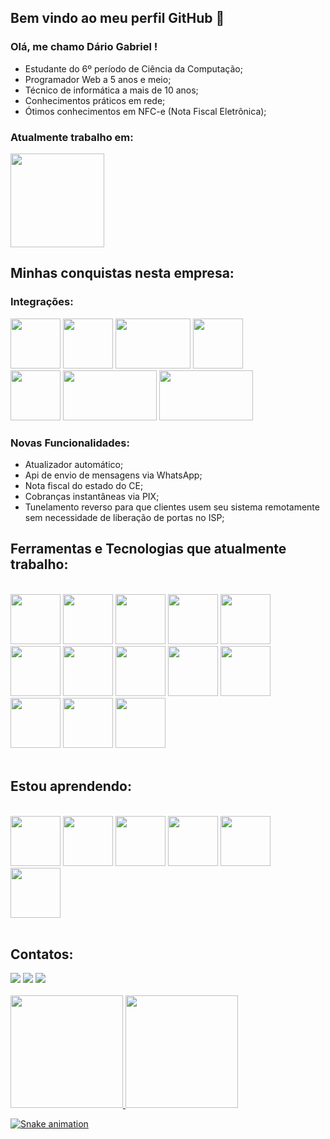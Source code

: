 ## Bem vindo ao meu perfil GitHub 👋

### Olá, me chamo Dário Gabriel ! 
- Estudante do 6º período de Ciência da Computação;
- Programador Web a 5 anos e meio;
- Técnico de informática a mais de 10 anos;
- Conhecimentos práticos em rede;
- Ótimos conhecimentos em NFC-e (Nota Fiscal Eletrônica);


### Atualmente trabalho em:
<div>
 <img src="https://scontent.fpll6-1.fna.fbcdn.net/v/t39.30808-6/299716710_474675844665885_7695301974900488864_n.png?_nc_cat=111&ccb=1-7&_nc_sid=09cbfe&_nc_eui2=AeE_QD0-1DXeZD6lbFTIArEpcrNGePrUmo1ys0Z4-tSajdQoNGgV67_VnwUrNs5Ba_uv0v1GsSGNtvubuBwMB427&_nc_ohc=zcgUWrDz584AX9B-XP3&_nc_ht=scontent.fpll6-1.fna&oh=00_AT9bZwMlb8s1-oiAUC07QZdqB9lFoKCLzNCoWSMzjT_DLA&oe=6325118F" width="150" height="150"/>
<div/> 

## Minhas conquistas nesta empresa:

### Integrações:
<div>
 <img src="https://play-lh.googleusercontent.com/1Y_VGOwYBFGY30KWxT4EpFkxkhr4VXAnMdPtbF56yUVpPkbSVV5mGdCvw1RI7aNX8Q" width="80" height="80"/>
 <img src="https://play-lh.googleusercontent.com/anN54MY8cskQHZuEcsLmvYmoXryZTy2-JZJ_G9miE-pFjJS0XG3vojkVxuxc6PnuCvk" width="80" height="80"/>
 <img src="https://starkbank.com/images/logo-rectangle.png" width="120" height="80"/>
 <img src="https://play-lh.googleusercontent.com/ReQEaxm44OuduIlJEVO_-xs9iZXSyRNdzGKrONYoLSgAdOzyhPKTb1xuuoPXK6tABm0" width="80" height="80"/>
 <br>
 <img src="https://assets.website-files.com/56c5b86020f9e0ef31f4cb85/608c133d3c24f6164ab41239_autor-omie.png" width="80" height="80"/>
 <img src="https://www.softwarebymaringa.com.br/associado/files/1583777131,66_logo_tecnospeed.png" width="150" height="80"/>
 <img src="https://banqi.com.br/assets/img/uploads/pix-logo.png" width="150" height="80"/>
<div/> 
  
### Novas Funcionalidades:
  - Atualizador automático;
  - Api de envio de mensagens via WhatsApp;
  - Nota fiscal do estado do CE;
  - Cobranças instantâneas via PIX;
  - Tunelamento reverso para que clientes usem seu sistema remotamente sem necessidade de liberação de portas no ISP;
  
## Ferramentas e Tecnologias que atualmente trabalho:
<br>
<div>
  <img src="https://cdn.jsdelivr.net/gh/devicons/devicon/icons/php/php-original.svg" width="80" height="80"/>
  <img src="https://cdn.jsdelivr.net/gh/devicons/devicon/icons/html5/html5-original-wordmark.svg" width="80" height="80"/>
  <img src="https://cdn.jsdelivr.net/gh/devicons/devicon/icons/css3/css3-original-wordmark.svg" width="80" height="80"/>
  <img src="https://cdn.jsdelivr.net/gh/devicons/devicon/icons/javascript/javascript-original.svg" width="80" height="80"/>
  <img src="https://cdn.jsdelivr.net/gh/devicons/devicon/icons/git/git-original.svg" width="80" height="80"/>
  <br>
  <img src="https://cdn.jsdelivr.net/gh/devicons/devicon/icons/jquery/jquery-original-wordmark.svg" width="80" height="80"/>
  <img src="https://cdn.jsdelivr.net/gh/devicons/devicon/icons/mysql/mysql-original-wordmark.svg" width="80" height="80"/>
  <img src="https://cdn.jsdelivr.net/gh/devicons/devicon/icons/codeigniter/codeigniter-plain-wordmark.svg" width="80" height="80"/>
  <img src="https://cdn.jsdelivr.net/gh/devicons/devicon/icons/linux/linux-original.svg" width="80" height="80"/>
  <img src="https://cdn.jsdelivr.net/gh/devicons/devicon/icons/yii/yii-original-wordmark.svg" width="80" height="80"/>
  <br>
  <img src="https://cdn.jsdelivr.net/gh/devicons/devicon/icons/apache/apache-original-wordmark.svg" width="80" height="80"/>
  <img src="https://cdn.jsdelivr.net/gh/devicons/devicon/icons/googlecloud/googlecloud-original-wordmark.svg" width="80" height="80"/>
 <img src="https://cdn.jsdelivr.net/gh/devicons/devicon/icons/vscode/vscode-original.svg" width="80" height="80"/>
<div/>
<br>
  
## Estou aprendendo:
<br>

<div>
  <img src="https://cdn.jsdelivr.net/gh/devicons/devicon/icons/nodejs/nodejs-original-wordmark.svg" width="80" height="80"/>
  <img src="https://cdn.jsdelivr.net/gh/devicons/devicon/icons/react/react-original-wordmark.svg" width="80" height="80"/>
  <img src="https://cdn.jsdelivr.net/gh/devicons/devicon/icons/vuejs/vuejs-original-wordmark.svg" width="80" height="80"/>
  <img src="https://cdn.jsdelivr.net/gh/devicons/devicon/icons/express/express-original-wordmark.svg" width="80" height="80"/>
  <img src="https://cdn.jsdelivr.net/gh/devicons/devicon/icons/postgresql/postgresql-original-wordmark.svg" width="80" height="80"/>
  <br>
  <img src="https://cdn.jsdelivr.net/gh/devicons/devicon/icons/laravel/laravel-plain-wordmark.svg" width="80" height="80"/>
<div/>
<br>
  
## Contatos:
<div>
  <a href="https://instagram.com/eusoualenda0" target="_blank"><img src="https://img.shields.io/badge/-Instagram-%23E4405F?style=for-the-badge&logo=instagram&logoColor=white" target="_blank"></a>
  <a href = "mailto:dariogabriel2334@gmail.com"><img src="https://img.shields.io/badge/Gmail-D14836?style=for-the-badge&logo=gmail&logoColor=white" target="_blank"></a>
  <a href="https://www.linkedin.com/in/dariogabriel2334" target="_blank"><img src="https://img.shields.io/badge/-LinkedIn-%230077B5?style=for-the-badge&logo=linkedin&logoColor=white" target="_blank"></a>   
</div>
<br>

<div>
  <a href="https://github.com/seu-usuário-aqui">
  <img height="180em" src="https://github-readme-stats.vercel.app/api/top-langs/?username=dgabriel2334&layout=compact&langs_count=7&theme=dracula"/>
  <img height="180em" src="https://github-readme-stats.vercel.app/api?username=dgabriel2334&show_icons=true&theme=dracula&include_all_commits=true&count_private=true"/>
</div>
  
 ![Snake animation](https://github.com/dgabriel2334/dgabriel2334/blob/output/github-contribution-grid-snake.svg)
